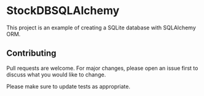 # StockDBSQLAlchemy

This project is an example of creating a  SQLite database with SQLAlchemy ORM.

## Contributing
Pull requests are welcome. For major changes, please open an issue first to discuss what you would like to change.

Please make sure to update tests as appropriate.
